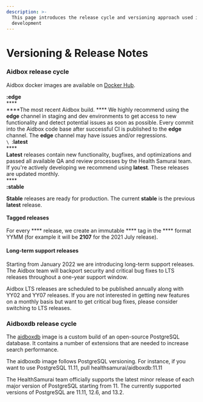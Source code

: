 ```yaml
---
description: >-
  This page introduces the release cycle and versioning approach used in Aidbox
  development
---
```


# Versioning & Release Notes

### Aidbox release cycle

Aidbox docker images are available on [Docker Hub](https://hub.docker.com/u/healthsamurai).&#x20;

**:edge**\
****\
****The most recent Aidbox build. **** We highly recommend using the **edge** channel in staging and dev environments to get access to new functionality and detect potential issues as soon as possible. Every commit into the Aidbox code base after successful CI is published to the **edge** channel. The **edge** channel may have issues and/or regressions.\
``\
``:**latest**\
****\
**Latest** releases contain new functionality, bugfixes, and optimizations and passed all available QA and review processes by the Health Samurai team. If you're actively developing we recommend using **latest**. These releases are updated monthly.\
****\
**:stable**

**Stable** releases are ready for production. The current **stable** is the previous **latest** release. \
\
**Tagged releases**\
\
For every \*\*\*\* release, we create an immutable \*\*\*\* tag in the \*\*\*\* format YYMM (for example it will be **2107** for the 2021 July release).

#### Long-term support releases

Starting from January 2022 we are introducing long-term support releases. The Aidbox team will backport security and critical bug fixes to LTS releases throughout a one-year support window.

Aidbox LTS releases are scheduled to be published annually along with YY02 and YY07 releases. If you are not interested in getting new features on a monthly basis but want to get critical bug fixes, please consider switching to LTS releases.

### Aidboxdb release cycle

The [aidboxdb](https://hub.docker.com/r/healthsamurai/aidboxdb/tags?page=1\&ordering=last\_updated) image is a custom build of an open-source PostgreSQL database. It contains a number of extensions that are needed to increase search performance.

The aidboxdb image follows PostgreSQL versioning. For instance, if you want to use PostgreSQL 11.11, pull healthsamurai/aidboxdb:11.11

The HealthSamurai team officially supports the latest minor release of each major version of PostgreSQL starting from 11. The currently supported versions of PostgreSQL are 11.11, 12.6, and 13.2.
